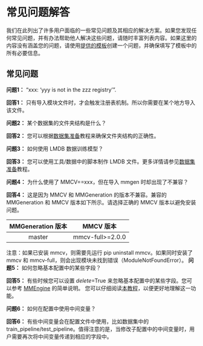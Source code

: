 # 常见问题解答

我们在此列出了许多用户面临的一些常见问题及其相应的解决方案。如果您发现任何常见问题，并有办法帮助他人解决这些问题，请随时丰富列表内容。如果这里的内容没有涵盖您的问题，请使用[提供的模板](https://github.com/open-mmlab/mmagic/issues/new/choose)创建一个问题，并确保填写了模板中的所有必要信息。

## 常见问题

**问题1：** “xxx: ‘yyy is not in the zzz registry’”.

**回答1：** 只有导入模块文件时，才会触发注册表机制。所以你需要在某个地方导入该文件。

**问题2：** 某个数据集的文件夹结构是什么？

**回答2：** 您可以根据[数据集准备](https://github.com/sijiua/mmagic/blob/dev-1.x/docs/en/user_guides/dataset_prepare.md)教程来确保文件夹结构的正确性。

**问题3：** 如何使用 LMDB 数据训练模型？

**回答3：** 您可以使用工具/数据中的脚本制作 LMDB 文件。更多详情请参见[数据集准备](https://github.com/sijiua/mmagic/blob/dev-1.x/docs/en/user_guides/dataset_prepare.md)教程。

**问题4：** 为什么使用了 MMCV==xxx，但在导入 mmgen 时却出现了不兼容？

**回答4：** 这是因为 MMCV 和 MMGeneration 的版本不兼容。兼容的 MMGeneration 和 MMCV 版本如下所示。请选择正确的 MMCV 版本以避免安装问题。

| MMGeneration 版本 |    MMCV 版本     |
| :---------------: | :--------------: |
|      master       | mmcv-full>=2.0.0 |

注意：如果已安装 mmcv，则需要先运行 pip uninstall mmcv。如果同时安装了 mmcv 和 mmcv-full，则会出现模块未找到错误（ModuleNotFoundError）。
**问题5：** 如何忽略基本配置中的某些字段？

**回答5：** 有些时候您可以设置 _delete_=True 来忽略基本配置中的某些字段。您可以参考 [MMEngine](https://github.com/open-mmlab/mmengine/blob/main/docs/en/advanced_tutorials/config.md#delete-key-in-dict) 的简单说明。
您可以仔细阅读[本教程](https://github.com/open-mmlab/mmengine/blob/main/docs/en/advanced_tutorials/config.md)，以便更好地理解这一功能。

**问题6：** 如何在配置中使用中间变量？

**回答6：** 有些中间变量会在配置文件中使用，比如数据集中的 train_pipeline/test_pipeline。值得注意的是，当修改子配置中的中间变量时，用户需要再次将中间变量传递到相应的字段中。
